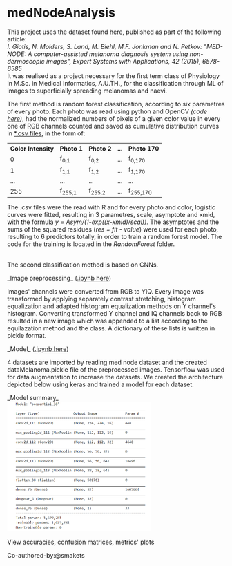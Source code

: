 # medNodeAnalysis

<p>This project uses the dataset found <a href="http://www.cs.rug.nl/~imaging/databases/melanoma_naevi/">here</a>, published as part of the following article:</br>
<em>I. Giotis, N. Molders, S. Land, M. Biehl, M.F. Jonkman and N. Petkov: "MED-NODE: A computer-assisted melanoma diagnosis system using non-dermoscopic images", Expert Systems with Applications, 42 (2015), 6578-6585 </em></br>It was realised as a project necessary for the first term class of Physiology in M.Sc. in Medical Informatics, A.U.TH., for the classification through ML of images to superficially spreading melanomas and naevi. </p>
<p>The first method is random forest classification, according to six parametres of every photo. Each photo was read using python and OpenCV <em>(code <a href="https://github.com/JungleHippo/medNodeAnalysis/blob/master/NumericalDataExtraction.py">here</a>)</em>, had the normalized numbers of pixels of a given color value in every one of RGB channels counted and saved as cumulative distribution curves in <a href="https://github.com/JungleHippo/medNodeAnalysis/blob/master/PixelIntensitiesHistogramsandCDFs.zip">*.csv files</a>, in the form of:
  <table>
    <tr>
      <th>Color Intensity</th>
      <th>Photo 1</th>
      <th>Photo 2</th>
      <th>...</th>
      <th>Photo 170</th>
    </tr>
    <tr>
      <td>0</td>
      <td>f<sub>0,1</sub></td>
      <td>f<sub>0,2</sub></td>
      <td>...</td>
      <td>f<sub>0,170</sub></td>
    </tr>
    <tr>
      <td>1</td>
      <td>f<sub>1,1</sub></td>
      <td>f<sub>1,2</sub></td>
      <td>...</td>
      <td>f<sub>1,170</sub></td>
    </tr>
    <tr>
      <td>...</td>
      <td>...</td>
      <td>...</td>
      <td>...</td>
      <td>...</td>
    </tr>
    <tr>
      <td>255</td>
      <td>f<sub>255,1</sub></td>
      <td>f<sub>255,2</sub></td>
      <td>...</td>
      <td>f<sub>255,170</sub></td>
    </tr>
  </table></p>
<p>The .csv files were the read with R and for every photo and color, logistic curves were fitted, resulting in 3 parametres, scale, asymptote and xmid, with the formula <em>y = Asym/(1-exp((x-xmid)/scal))</em>. The asymptotes and the sums of the squared residues (<em>res = fit - value</em>) were used for each photo, resulting to 6 predictors totally, in order to train a random forest model. The code for the training is located in the <em>RandomForest</em> folder. </br> </br>
</p>
<p>The second classification method is based on CNNs.
</p> 
<p>_Image preprocessing_ (<a href="https://github.com/JungleHippo/medNodeAnalysis/blob/master/image_preprocessing_for_medNode.ipynb">.ipynb here</a>)</p>
<p>Images' channels were converted from RGB to YIQ. Every image was transformed by applying separately contrast stretching, histogram equalization and adapted histogram equalization methods on Y channel's histogram. Converting transformed Y channel and IQ channels back to RGB resulted in a new image which was appended to a list according to the equilazation method and the class. A dictionary of these lists is written in pickle format.</p>
<p>_Model_ (<a href="https://github.com/JungleHippo/medNodeAnalysis/blob/master/CNN_for_medNode.ipynb">.ipynb here</a>)</p>
<p>4 datasets are imported by reading med node dataset and the created dataMelanoma.pickle file of the preprocessed images. Tensorflow was used for data augmentation to increase the datasets. We created the architecture depicted below using keras and trained a model for each dataset.</p>
<p> _Model summary_ </br>
<img src="https://github.com/JungleHippo/medNodeAnalysis/blob/master/CNN_summary.png"="model summary"width="150" height="300"/></p>
<p>View accuracies, confusion matrices, metrics' plots</p>
Co-authored-by:@smakets
